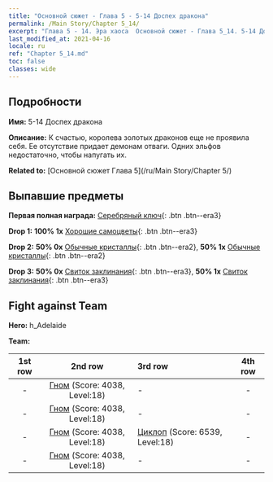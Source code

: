 ```yaml
---
title: "Основной сюжет - Глава 5 - 5-14 Доспех дракона"
permalink: /Main Story/Chapter 5_14/
excerpt: "Глава 5 - 14. Эра хаоса  Основной сюжет - Глава 5_14. 5-14 Доспех дракона"
last_modified_at: 2021-04-16
locale: ru
ref: "Chapter 5_14.md"
toc: false
classes: wide
---
```


## Подробности

 **Имя:** 5-14 Доспех дракона

 **Описание:** К счастью, королева золотых драконов еще не проявила себя. Ее отсутствие придает демонам отваги. Одних эльфов недостаточно, чтобы напугать их.

 **Related to:** [Основной сюжет Глава 5](/ru/Main Story/Chapter 5/)

## Выпавшие предметы

 **Первая полная награда:** [Серебряный ключ](/ru/Items/con_693/){: .btn .btn--era3}

 **Drop 1:** **100% 1x** [Хорошие самоцветы](/ru/Items/mat_16/){: .btn .btn--era3}

 **Drop 2:** **50% 0x** [Обычные кристаллы](/ru/Items/mat_11/){: .btn .btn--era2}, **50% 1x** [Обычные кристаллы](/ru/Items/mat_11/){: .btn .btn--era2}

 **Drop 3:** **50% 0x** [Свиток заклинания](/ru/Items/con_694/){: .btn .btn--era3}, **50% 1x** [Свиток заклинания](/ru/Items/con_694/){: .btn .btn--era3}


## Fight against Team
 **Hero:** h_Adelaide

 **Team:**


  | 1st row | 2nd row | 3rd row | 4th row |
  |:----:|:----:|:----|:----:|
  | - | [Гном](/ru/units/Dwarf/) (Score: 4038, Level:18)  | - | - |
  | - | [Гном](/ru/units/Dwarf/) (Score: 4038, Level:18)  | - | - |
  | - | [Гном](/ru/units/Dwarf/) (Score: 4038, Level:18)  | [Циклоп](/ru/units/Cyclops/) (Score: 6539, Level:18)  | - |
  | - | [Гном](/ru/units/Dwarf/) (Score: 4038, Level:18)  | - | - |


